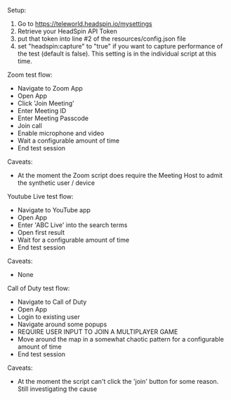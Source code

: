 Setup:

1. Go to https://teleworld.headspin.io/mysettings
2. Retrieve your HeadSpin API Token
3. put that token into line #2 of the resources/config.json file
4. set "headspin:capture" to "true" if you want to capture performance of the test (default is false).  This setting is in the individual script at this time.



Zoom test flow:
  - Navigate to Zoom App
  - Open App
  - Click  'Join Meeting'
  - Enter Meeting ID
  - Enter Meeting Passcode
  - Join call
  - Enable microphone and video
  - Wait a configurable amount of time
  - End test session

Caveats:
  * At the moment the Zoom script does require the Meeting Host to admit the synthetic user / device

Youtube Live test flow:
  - Navigate to YouTube app
  - Open App
  - Enter 'ABC Live' into the search terms
  - Open first result
  - Wait for a configurable amount of time
  - End test session

Caveats:
  * None


Call of Duty test flow:
  - Navigate to Call of Duty
  - Open App
  - Login to existing user
  - Navigate around some popups
  - REQUIRE USER INPUT TO JOIN A MULTIPLAYER GAME
  - Move around the map in a somewhat chaotic pattern for a configurable amount of time
  - End test session

Caveats:
  * At the moment the script can't click the 'join' button for some reason.  Still investigating the cause
